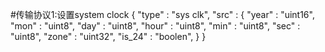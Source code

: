 #传输协议1:设置system clock
{
    "type" : "sys clk",
    "src"  :
    {
        "year"  : "uint16",
        "mon"   : "uint8",
        "day"   : "uint8",
        "hour"  : "uint8",
        "min"   : "uint8",
        "sec"   : "uint8",
        "zone"  : "uint32",
        "is_24" : "boolen",
    }
}

